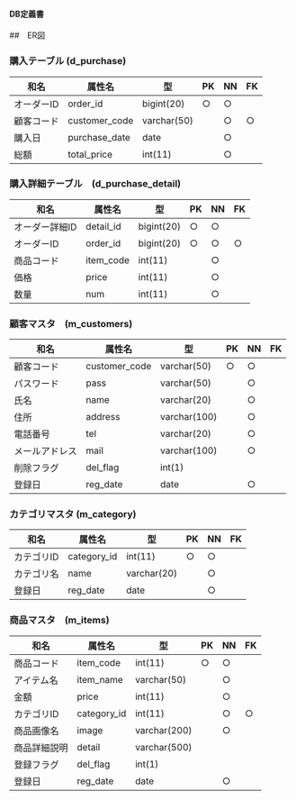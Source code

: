 #### DB定義書
##　ER図
### 購入テーブル (d_purchase)
|和名|属性名|型|PK|NN|FK|
|---|-----|-|--|--|--|
|オーダーID|order_id|bigint(20)|○|○||
|顧客コード|customer_code|varchar(50)||○|○|
|購入日|purchase_date|date||○||
|総額|total_price|int(11)||○||

### 購入詳細テーブル　(d_purchase_detail)
|和名|属性名|型|PK|NN|FK|
|---|-----|-|--|--|--|
|オーダー詳細ID|detail_id|bigint(20)|○|○||
|オーダーID|order_id|bigint(20)|○|○|○|
|商品コード|item_code|int(11)||○||
|価格|price|int(11)||○||
|数量|num|int(11)||○||

### 顧客マスタ　(m_customers)
|和名|属性名|型|PK|NN|FK|
|---|-----|-|--|--|--|
|顧客コード|customer_code|varchar(50)|○|○||
|パスワード|pass|varchar(50)||○||
|氏名|name|varchar(20)||○||
|住所|address|varchar(100)||○||
|電話番号|tel|varchar(20)||○||
|メールアドレス|mail|varchar(100)||○||
|削除フラグ|del_flag|int(1)||||
|登録日|reg_date|date||○||

### カテゴリマスタ (m_category)
|和名|属性名|型|PK|NN|FK|
|---|-----|-|--|--|--|
|カテゴリID|category_id|int(11)|○|○||
|カテゴリ名|name|varchar(20)||○||
|登録日|reg_date|date||○||

### 商品マスタ　(m_items)
|和名|属性名|型|PK|NN|FK|
|---|-----|-|--|--|--|
|商品コード|item_code|int(11)|○|○||
|アイテム名|item_name|varchar(50)||○||
|金額|price|int(11)||○||
|カテゴリID|category_id|int(11)||○|○|
|商品画像名|image|varchar(200)||○||
|商品詳細説明|detail|varchar(500)||||
|登録フラグ|del_flag|int(1)||||
|登録日|reg_date|date||○||

